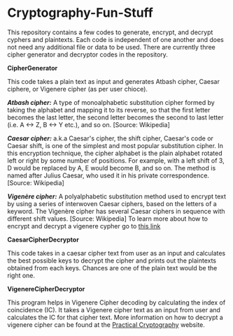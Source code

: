 # Cryptography-Fun-Stuff
This repository contains a few codes to generate, encrypt, and decrypt cyphers and plaintexts. Each code is independent of one another and does not need any additional file or data to be used. There are currently three cipher generator and decryptor codes in the repository. 

**CipherGenerator**

  This code takes a plain text as input and generates Atbash cipher, Caesar ciphere, or Vigenere cipher (as per user chioce). 

  ***Atbash cipher:***  A type of monoalphabetic substitution cipher formed by taking the alphabet and mapping it to its reverse, so that the first letter becomes the last letter, the second letter becomes the second to last letter (i.e. A <-> Z, B <-> Y etc.), and so on. [Source: Wikipedia]

  ***Caesar cipher:*** a.k.a Caesar's cipher, the shift cipher, Caesar's code or Caesar shift, is one of the simplest and most popular substitution cipher. In this encryption technique,  the cipher alphabet is the plain alphabet rotated left or right by some number of positions. For example, with a left shift of 3, D would be replaced by A, E would become B, and so on. The method is named after Julius Caesar, who used it in his private correspondence. [Source: Wikipedia]

  ***Vigenère cipher:*** A polyalphabetic substitution method used to encrypt text by using a series of interwoven Caesar ciphers, based on the letters of a keyword. The Vigenère cipher has several Caesar ciphers in sequence with different shift values. [Source: Wikipedia] To learn more about how to encrypt and decrypt a vigenere cypher go to [this link](https://www.dcode.fr/vigenere-cipher)

**CaesarCipherDecryptor**

  This code takes in a caesar cipher text from user as an input and calculates the best possible keys to decrypt the cipher and prints out the plaintexts obtained from each keys. Chances are one of the plain text would be the right one.

**VigenereCipherDecryptor**

  This program helps in Vigenere Cipher decoding by calculating the index of coincidence (IC). It takes a Vigenere cipher text as an input from user and calculates the IC for that cipher text. More information on how to decrypt a vigenere cipher can be found at the [Practical Cryptography](http://practicalcryptography.com/cryptanalysis/stochastic-searching/cryptanalysis-vigenere-cipher/) website.
